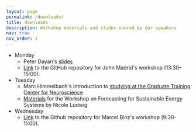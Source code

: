 ```yaml
---
layout: page
permalink: /downloads/
title: downloads
description: Workshop materials and slides shared by our speakers
nav: true
nav_order: 1
---
```


* Monday  
    - Peter Dayan's [slides](/assets/pdf/dayan_risk.pdf)  
    - [Link](https://github.com/JohnMadrid/IICCSSS-workshop) to the GitHub repository for John Madrid's workshop (13:30–15:00).   
* Tuesday   
    - Marc Himmelbach's introduction to [studying at the Graduate Training Center for Neuroscience](/assets/pdf/Marc_Himmelbach_Studying_at_the_GTC_IICCSSS_2023.pdf)
    - [Materials](https://colab.research.google.com/drive/1mFE-UijB18O72RqQgjarryb7accvbRtJ?usp=sharing) for the Workshop on Forecasting for Sustainable Energy Systems by Nicole Ludwig
* Wednesday   
    - [Link](https://github.com/marcelbinz/GPTs-and-how-to-prompt-them/tree/main) to the Github repository for Marcel Binz's workshop (9:30-11:00).
